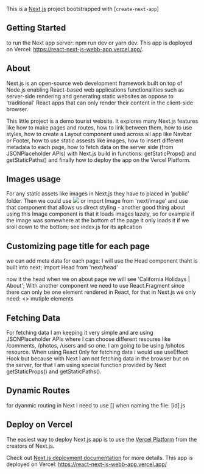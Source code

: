 This is a [Next.js](https://nextjs.org/) project bootstrapped with [`create-next-app`]

## Getting Started
to run the Next app server:
npm run dev
or
yarn dev.
This app is deployed on Vercel: https://react-next-js-webb-app.vercel.app/.



## About
Next.js is an open-source web development framework built on top of Node.js enabling React-based web applications functionalities such 
as server-side rendering and generating static websites as oppose to 'traditional' React apps that can only render their content in the client-side browser.

This little project is a demo tourist website. It explores many Next.js features like how to make pages and routes, how to link between them, how to use styles, how to create a Layout 
component used across all app like Navbar or Footer, how to use static assests like images, how to insert different metadata to each page, how to fetch data on the server side (from JSONPlaceholder APIs) with Next.js build in functions: getStaticProps() and getStaticPaths() and finally how to deploy the app on
the Vercel Platform.

## Images usage
 For any static assets like images in Next.js they have to placed in 'public' folder. 
 Then we could use <img src="public/kkkk"> or import Image from 'next/image'
 and use that component that allows us direct styling - another
 good thing about using this Image component is that it loads images lazely, so for example if the image was somewhere at the bottom of the page it only loads it if we sroll down to the bottom; 
    see index.js for its aplication

## Customizing page title for each page
we can add meta data for each page:
I will use the Head component thaht is built into next;
import Head from 'next/head'
<Head>
<title>California Holidays | About</title>
<meta name="keywords" content="about"/>
</Head>
now it the head when we on about page we will see 'California Holidays | About';
With another component we need to use React.Fragment since there can only be one element rendered in React, for that in Next.js we only need: 
<>
mutiple elements
</>

## Fetching Data
For fetching data I am keeping it very simple and are using JSONPlaceholder APIs where I can choose different resoures like /comments, /photos, /users and so one. I am going to be using
/photos resource. 
When using React 0nly for fetching data i would use useEffect Hook but because with Next 
I am not fetching data in the browser but on the server, for that I am using special function provided by Next getStaticProps() and getStaticPaths().

## Dynamic Routes
for dyanmic routing in Next I need to use [] when naming the file: [id].js

## Deploy on Vercel

The easiest way to deploy  Next.js app is to use the [Vercel Platform](https://vercel.com/import?utm_medium=default-template&filter=next.js&utm_source=create-next-app&utm_campaign=create-next-app-readme) from the creators of Next.js.

Check out  [Next.js deployment documentation](https://nextjs.org/docs/deployment) for more details.
This app is deployed on Vercel: https://react-next-js-webb-app.vercel.app/